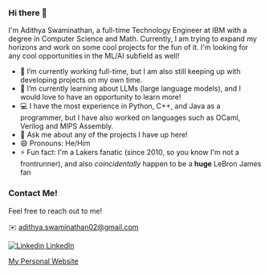 ### Hi there 👋

I'm Adithya Swaminathan, a full-time Technology Engineer at IBM with a degree in Computer Science and Math. Currently, I am trying to expand my horizons and work on some cool projects for the fun of it. I'm looking for any cool opportunities in the ML/AI subfield as well!

- 🔭 I’m currently working full-time, but I am also still keeping up with developing projects on my own time.  
- 🌱 I’m currently learning about LLMs (large language models), and I would love to have an opportunity to learn more!
- 💻 I have the most experience in Python, C++, and Java as a programmer, but I have also worked on languages such as OCaml, Verilog and MIPS Assembly.
- 💬 Ask me about any of the projects I have up here!
- 😄 Pronouns: He/Him
- ⚡ Fun fact: I'm a Lakers fanatic (since 2010, so you know I'm not a frontrunner), and also *coincidentally* happen to be a **huge** LeBron James fan

### Contact Me!

Feel free to reach out to me!

✉️ <adithya.swaminathan02@gmail.com>

[![Linkedin](https://i.stack.imgur.com/gVE0j.png) LinkedIn](https://www.linkedin.com/in/adiswami14/)

[My Personal Website](https://adiswami14.github.io)
